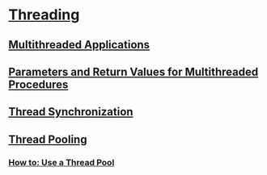 # [Threading](index.md)
## [Multithreaded Applications](multithreaded-applications.md)
## [Parameters and Return Values for Multithreaded Procedures](parameters-and-return-values-for-multithreaded-procedures.md)
## [Thread Synchronization](thread-synchronization.md)
## [Thread Pooling](thread-pooling.md)
### [How to: Use a Thread Pool](how-to-use-a-thread-pool.md)
